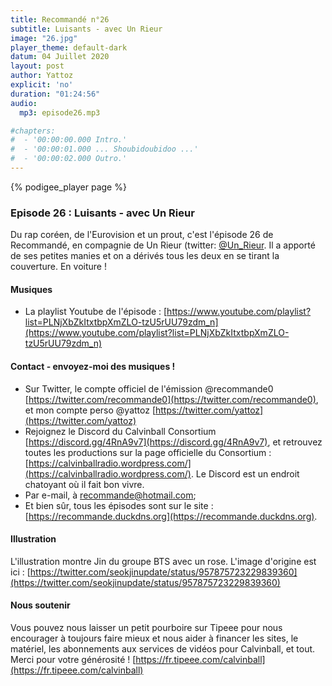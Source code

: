 ```yaml
---
title: Recommandé n°26
subtitle: Luisants - avec Un Rieur
image: "26.jpg"
player_theme: default-dark
datum: 04 Juillet 2020
layout: post
author: Yattoz
explicit: 'no'
duration: "01:24:56"
audio:
  mp3: episode26.mp3

#chapters:
#  - '00:00:00.000 Intro.'
#  - '00:00:01.000 ... Shoubidoubidoo ...'
#  - '00:00:02.000 Outro.'
---
```


{% podigee_player page %}

### Episode 26 : Luisants - avec Un Rieur

Du rap coréen, de l'Eurovision et un prout, c'est l'épisode 26 de Recommandé, en compagnie de Un Rieur (twitter: [@Un_Rieur](https://twitter.com/Un_Rieur). Il a apporté de ses petites manies et on a dérivés tous les deux en se tirant la couverture. En voiture !

#### Musiques

  * La playlist Youtube de l'épisode : [https://www.youtube.com/playlist?list=PLNjXbZkItxtbpXmZLO-tzU5rUU79zdm_n](https://www.youtube.com/playlist?list=PLNjXbZkItxtbpXmZLO-tzU5rUU79zdm_n)


#### Contact - envoyez-moi des musiques !

- Sur Twitter, le compte officiel de l'émission @recommande0 [https://twitter.com/recommande0](https://twitter.com/recommande0), et mon compte perso @yattoz [https://twitter.com/yattoz](https://twitter.com/yattoz)
- Rejoignez le Discord du Calvinball Consortium [https://discord.gg/4RnA9v7](https://discord.gg/4RnA9v7), et retrouvez toutes les productions sur la page officielle du Consortium : [https://calvinballradio.wordpress.com/](https://calvinballradio.wordpress.com/). Le Discord est un endroit chatoyant où il fait bon vivre.
- Par e-mail, à recommande@hotmail.com;
- Et bien sûr, tous les épisodes sont sur le site : [https://recommande.duckdns.org](https://recommande.duckdns.org).


#### Illustration

L'illustration montre Jin du groupe BTS avec un rose. L'image d'origine est ici : [https://twitter.com/seokjinupdate/status/957875723229839360](https://twitter.com/seokjinupdate/status/957875723229839360)

#### Nous soutenir 

Vous pouvez nous laisser un petit pourboire sur Tipeee pour nous encourager à toujours faire mieux et nous aider à financer les sites, le matériel, les abonnements aux services de vidéos pour Calvinball, et tout. Merci pour votre générosité ! [https://fr.tipeee.com/calvinball](https://fr.tipeee.com/calvinball)

